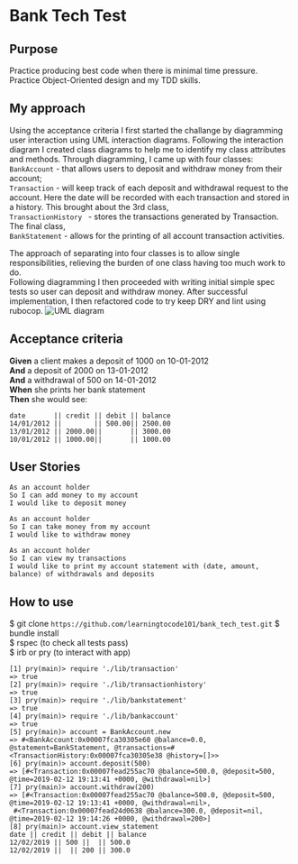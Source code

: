 # Bank Tech Test

## Purpose
Practice producing best code when there is minimal time pressure.      
Practice Object-Oriented design and my TDD skills. 

## My approach
Using the acceptance criteria I first started the challange by diagramming user interaction using UML interaction diagrams. Following the interaction diagram I created class diagrams to help me to identify my class attributes and methods. Through diagramming, I came up with four classes:  
```BankAccount``` - that allows users to deposit and withdraw money from their account;   
```Transaction``` - will keep track of each deposit and withdrawal request to the account. Here the date will be recorded with each transaction and stored in a history. This brought about the 3rd class,   
```TransactionHistory ``` - stores the transactions generated by Transaction. The final class,   
```BankStatement``` - allows for the printing of all account transaction activities.   

The approach of separating into four classes is to allow single responsibilities, relieving the burden of one class having too much work to do.  
Following diagramming I then proceeded with writing initial simple spec tests so user can deposit and withdraw money. After successful implementation, I then refactored code to try keep DRY and lint using rubocop.
![UML diagram](https://github.com/learningtocode101/bank_tech_test/blob/master/bank_test%20UML%20Interaction%20diagram.jpeg)

## Acceptance criteria
**Given** a client makes a deposit of 1000 on 10-01-2012  
**And** a deposit of 2000 on 13-01-2012  
**And** a withdrawal of 500 on 14-01-2012  
**When** she prints her bank statement  
**Then** she would see:  
```
date       || credit || debit || balance
14/01/2012 ||        || 500.00|| 2500.00
13/01/2012 || 2000.00||       || 3000.00
10/01/2012 || 1000.00||       || 1000.00
```
## User Stories
```
As an account holder
So I can add money to my account
I would like to deposit money

As an account holder
So I can take money from my account
I would like to withdraw money 

As an account holder
So I can view my transactions
I would like to print my account statement with (date, amount, balance) of withdrawals and deposits  
```

## How to use
$ git clone `https://github.com/learningtocode101/bank_tech_test.git`
$ bundle install  
$ rspec (to check all tests pass)   
$ irb or pry (to interact with app) 

```
[1] pry(main)> require './lib/transaction'
=> true
[2] pry(main)> require './lib/transactionhistory'
=> true
[3] pry(main)> require './lib/bankstatement'
=> true
[4] pry(main)> require './lib/bankaccount'
=> true
[5] pry(main)> account = BankAccount.new
=> #<BankAccount:0x00007fca30305e60 @balance=0.0, @statement=BankStatement, @transactions=#<TransactionHistory:0x00007fca30305e38 @history=[]>>
[6] pry(main)> account.deposit(500)
=> [#<Transaction:0x00007fead255ac70 @balance=500.0, @deposit=500, @time=2019-02-12 19:13:41 +0000, @withdrawal=nil>]
[7] pry(main)> account.withdraw(200)
=> [#<Transaction:0x00007fead255ac70 @balance=500.0, @deposit=500, @time=2019-02-12 19:13:41 +0000, @withdrawal=nil>,
 #<Transaction:0x00007fead24d0638 @balance=300.0, @deposit=nil, @time=2019-02-12 19:14:26 +0000, @withdrawal=200>]
[8] pry(main)> account.view_statement
date || credit || debit || balance
12/02/2019 || 500 ||  || 500.0
12/02/2019 ||  || 200 || 300.0
```
 
